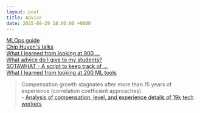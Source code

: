 ```yaml
---
layout: post
title: Advice
date: 2025-08-29 18:00:00 +0800
---
```

[MLOps guide](https://huyenchip.com/mlops/)  
[Chip Huyen's talks](https://www.youtube.com/watch?v=98o_L3jlixw&list=PLqGT7Mfu5DIy8foorUr-z_QQbzTP6TJPj&index=1)  
[What I learned from looking at 900 ...](https://huyenchip.com//2024/03/14/ai-oss.html)  
[What advice do I give to my students?](https://thoughtforms.life/what-advice-do-i-give-to-my-students/)  
[SOTAWHAT - A script to keep track of ...](https://huyenchip.com/2018/10/04/sotawhat.html)  
[What I learned from looking at 200 ML tools](https://huyenchip.com/2020/06/22/mlops.html)  
> Compensation growth stagnates after more than 15 years of experience (correlation coefficient approaches).  
> \- [Analysis of compensation, level, and experience details of 19k tech workers](https://huyenchip.com/2020/01/18/tech-workers-19k-compensation-details.html)  
